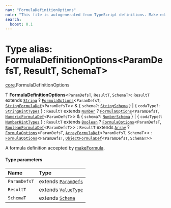 ```yaml
---
nav: "FormulaDefinitionOptions"
note: "This file is autogenerated from TypeScript definitions. Make edits to the comments in the TypeScript file and then run `make docs` to regenerate this file."
search:
  boost: 0.1
---
```

# Type alias: FormulaDefinitionOptions<ParamDefsT, ResultT, SchemaT\>

[core](../modules/core.md).FormulaDefinitionOptions

Ƭ **FormulaDefinitionOptions**<`ParamDefsT`, `ResultT`, `SchemaT`\>: `ResultT` extends [`String`](../enums/core.ValueType.md#string) ? [`FormulaOptions`](core.FormulaOptions.md)<`ParamDefsT`, [`StringFormulaDef`](core.StringFormulaDef.md)<`ParamDefsT`\>\> & { `schema?`: [`StringSchema`](core.StringSchema.md)  } \| { `codaType?`: [`StringHintTypes`](core.StringHintTypes.md)  } : `ResultT` extends [`Number`](../enums/core.ValueType.md#number) ? [`FormulaOptions`](core.FormulaOptions.md)<`ParamDefsT`, [`NumericFormulaDef`](core.NumericFormulaDef.md)<`ParamDefsT`\>\> & { `schema?`: [`NumberSchema`](core.NumberSchema.md)  } \| { `codaType?`: [`NumberHintTypes`](core.NumberHintTypes.md)  } : `ResultT` extends [`Boolean`](../enums/core.ValueType.md#boolean) ? [`FormulaOptions`](core.FormulaOptions.md)<`ParamDefsT`, [`BooleanFormulaDef`](core.BooleanFormulaDef.md)<`ParamDefsT`\>\> : `ResultT` extends [`Array`](../enums/core.ValueType.md#array) ? [`FormulaOptions`](core.FormulaOptions.md)<`ParamDefsT`, [`ArrayFormulaDef`](core.ArrayFormulaDef.md)<`ParamDefsT`, `SchemaT`\>\> : [`FormulaOptions`](core.FormulaOptions.md)<`ParamDefsT`, [`ObjectFormulaDef`](core.ObjectFormulaDef.md)<`ParamDefsT`, `SchemaT`\>\>

A formula definition accepted by [makeFormula](../functions/core.makeFormula.md).

#### Type parameters

| Name | Type |
| :------ | :------ |
| `ParamDefsT` | extends [`ParamDefs`](core.ParamDefs.md) |
| `ResultT` | extends [`ValueType`](../enums/core.ValueType.md) |
| `SchemaT` | extends [`Schema`](core.Schema.md) |

